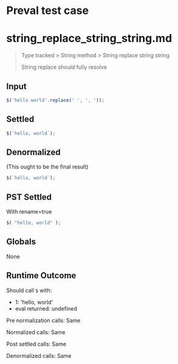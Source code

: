 # Preval test case

# string_replace_string_string.md

> Type tracked > String method > String replace string string
>
> String replace should fully resolve

## Input

`````js filename=intro
$('hello world'.replace(' ', ', '));
`````


## Settled


`````js filename=intro
$(`hello, world`);
`````


## Denormalized
(This ought to be the final result)

`````js filename=intro
$(`hello, world`);
`````


## PST Settled
With rename=true

`````js filename=intro
$( "hello, world" );
`````


## Globals


None


## Runtime Outcome


Should call `$` with:
 - 1: 'hello, world'
 - eval returned: undefined

Pre normalization calls: Same

Normalized calls: Same

Post settled calls: Same

Denormalized calls: Same
